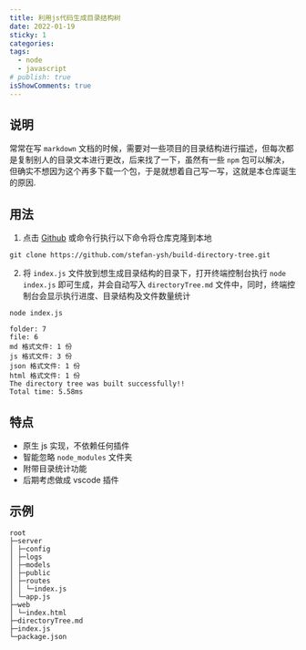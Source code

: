 ```yaml
---
title: 利用js代码生成目录结构树
date: 2022-01-19
sticky: 1
categories:
tags:
  - node
  - javascript
# publish: true
isShowComments: true
---
```


## 说明

常常在写 `markdown` 文档的时候，需要对一些项目的目录结构进行描述，但每次都是复制别人的目录文本进行更改，后来找了一下，虽然有一些 `npm` 包可以解决，但确实不想因为这个再多下载一个包，于是就想着自己写一写，这就是本仓库诞生的原因.

## 用法

1. 点击 [Github](https://github.com/stefan-ysh/build-directory-tree.git) 或命令行执行以下命令将仓库克隆到本地

```
git clone https://github.com/stefan-ysh/build-directory-tree.git
```

2. 将 `index.js` 文件放到想生成目录结构的目录下，打开终端控制台执行 `node index.js` 即可生成，并会自动写入 `directoryTree.md` 文件中，同时，终端控制台会显示执行进度、目录结构及文件数量统计

```
node index.js
```

```
folder: 7
file: 6
md 格式文件: 1 份
js 格式文件: 3 份
json 格式文件: 1 份
html 格式文件: 1 份
The directory tree was built successfully!!
Total time: 5.58ms
```

## 特点

- 原生 js 实现，不依赖任何插件
- 智能忽略 `node_modules` 文件夹
- 附带目录统计功能
- 后期考虑做成 vscode 插件

## 示例

```
root
├─server
│ ├─config
│ ├─logs
│ ├─models
│ ├─public
│ ├─routes
│ │ └─index.js
│ └─app.js
├─web
│ └─index.html
├─directoryTree.md
├─index.js
└─package.json
```
